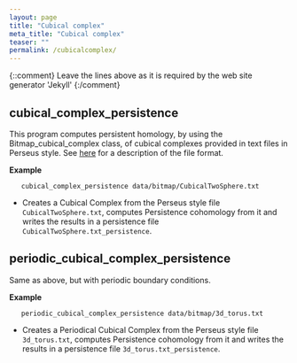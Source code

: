 ```yaml
---
layout: page
title: "Cubical complex"
meta_title: "Cubical complex"
teaser: ""
permalink: /cubicalcomplex/
---
```

{::comment}
Leave the lines above as it is required by the web site generator 'Jekyll'
{:/comment}


## cubical_complex_persistence ##
This program computes persistent homology, by using the Bitmap_cubical_complex class, of cubical complexes provided in text files in Perseus style.
See [here](/doc/latest/fileformats.html#FileFormatsPerseus) for a description of the file format.

**Example**

```
   cubical_complex_persistence data/bitmap/CubicalTwoSphere.txt
```

* Creates a Cubical Complex from the Perseus style file `CubicalTwoSphere.txt`,
computes Persistence cohomology from it and writes the results in a persistence file `CubicalTwoSphere.txt_persistence`.

## periodic_cubical_complex_persistence ##

Same as above, but with periodic boundary conditions.

**Example**

```
   periodic_cubical_complex_persistence data/bitmap/3d_torus.txt
```

* Creates a Periodical Cubical Complex from the Perseus style file `3d_torus.txt`,
computes Persistence cohomology from it and writes the results in a persistence file `3d_torus.txt_persistence`.
